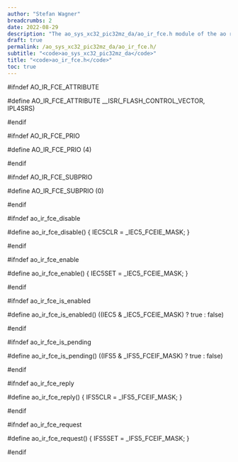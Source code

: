 ```yaml
---
author: "Stefan Wagner"
breadcrumbs: 2
date: 2022-08-29
description: "The ao_sys_xc32_pic32mz_da/ao_ir_fce.h module of the ao real-time operating system."
draft: true
permalink: /ao_sys_xc32_pic32mz_da/ao_ir_fce.h/ 
subtitle: "<code>ao_sys_xc32_pic32mz_da</code>"
title: "<code>ao_ir_fce.h</code>"
toc: true
---
```


#ifndef AO_IR_FCE_ATTRIBUTE

#define AO_IR_FCE_ATTRIBUTE     __ISR(_FLASH_CONTROL_VECTOR, IPL4SRS)

#endif

#ifndef AO_IR_FCE_PRIO

#define AO_IR_FCE_PRIO          (4)

#endif

#ifndef AO_IR_FCE_SUBPRIO

#define AO_IR_FCE_SUBPRIO       (0)

#endif

#ifndef ao_ir_fce_disable

#define ao_ir_fce_disable()     { IEC5CLR = _IEC5_FCEIE_MASK; }

#endif

#ifndef ao_ir_fce_enable

#define ao_ir_fce_enable()      { IEC5SET = _IEC5_FCEIE_MASK; }

#endif

#ifndef ao_ir_fce_is_enabled

#define ao_ir_fce_is_enabled()  ((IEC5 & _IEC5_FCEIE_MASK) ? true : false)

#endif

#ifndef ao_ir_fce_is_pending

#define ao_ir_fce_is_pending()  ((IFS5 & _IFS5_FCEIF_MASK) ? true : false)

#endif

#ifndef ao_ir_fce_reply

#define ao_ir_fce_reply()       { IFS5CLR = _IFS5_FCEIF_MASK; }

#endif

#ifndef ao_ir_fce_request

#define ao_ir_fce_request()     { IFS5SET = _IFS5_FCEIF_MASK; }

#endif

